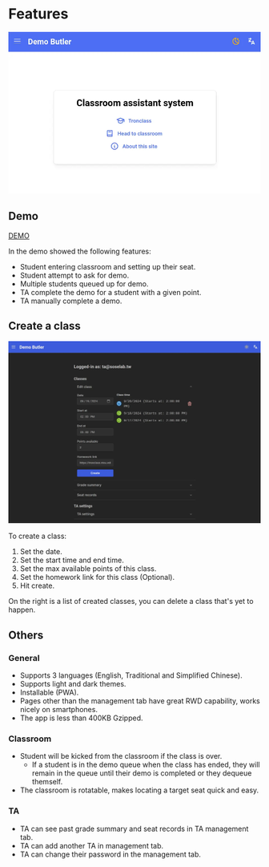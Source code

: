 # Features

![Home image](./home.webp)

## Demo

[DEMO](./demo.webm)

In the demo showed the following features:

- Student entering classroom and setting up their seat.
- Student attempt to ask for demo.
- Multiple students queued up for demo.
- TA complete the demo for a student with a given point.
- TA manually complete a demo.

## Create a class

![create a class](./class-creation.webp)

To create a class:

1. Set the date.
2. Set the start time and end time.
3. Set the max available points of this class.
4. Set the homework link for this class (Optional).
5. Hit create.

On the right is a list of created classes, you can delete a class that's yet to
happen.

## Others

### General

- Supports 3 languages (English, Traditional and Simplified Chinese).
- Supports light and dark themes.
- Installable (PWA).
- Pages other than the management tab have great RWD capability, works nicely on
  smartphones.
- The app is less than 400KB Gzipped.

### Classroom

- Student will be kicked from the classroom if the class is over.
  - If a student is in the demo queue when the class has ended, they will remain
    in the queue until their demo is completed or they dequeue themself.
- The classroom is rotatable, makes locating a target seat quick and easy.

### TA

- TA can see past grade summary and seat records in TA management tab.
- TA can add another TA in management tab.
- TA can change their password in the management tab.
